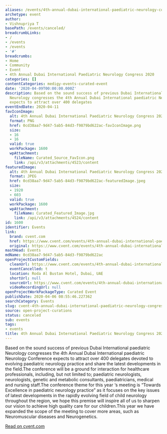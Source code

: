 ```yaml
---
aliases: /events/4th-annual-dubai-international-paediatric-neurology-congress-2020
archetype: event
author:
- Vishnupriya T
basePath: /events/canceled/
breadcrumbLinks:
- /
- /events
- /events
- '#'
breadcrumbs:
- Home
- Community
- Event
- 4th Annual Dubai International Paediatric Neurology Congress 2020
categories: []
contentCategories: medigy-events-curated-event
date: '2020-04-09T00:00:00.000Z'
description: Based on the sound success of previous Dubai International paediatric
  Neurology congresses the 4th Annual Dubai International paediatric Neurology Conference
  expects to attract over 400 delegates
eventEndDate: 2020-04-11
favIconImage:
  alt: 4th Annual Dubai International Paediatric Neurology Congress 2020
  format: PNG
  href: 0cd38aa7-9d47-5ab5-84d3-f9879bd622ac-favIconImage.png
  size:
  - 16
  - 16
  valid: true
  workPackage: 1600
  wpAttachment:
    fileName: Curated_Source_FavIcon.png
    link: /api/v3/attachments/4523/content
featuredImage:
  alt: 4th Annual Dubai International Paediatric Neurology Congress 2020
  format: JPEG
  href: 0cd38aa7-9d47-5ab5-84d3-f9879bd622ac-featuredImage.jpeg
  size:
  - 1920
  - 603
  valid: true
  workPackage: 1600
  wpAttachment:
    fileName: Curated_Featured_Image.jpg
    link: /api/v3/attachments/4524/content
id: 1600
identifier: Events
link:
  brand: cvent.com
  href: https://www.cvent.com/events/4th-annual-dubai-international-paediatric-neurology-congress-2020/event-summary-673c56eff8fb44c2a486d0cbf4977173.aspx
  original: https://www.cvent.com/events/4th-annual-dubai-international-paediatric-neurology-congress-2020/event-summary-673c56eff8fb44c2a486d0cbf4977173.aspx
mastHead: Events
mdName: 0cd38aa7-9d47-5ab5-84d3-f9879bd622ac
openProjectCustomFields:
  cleanUrl: https://www.cvent.com/events/4th-annual-dubai-international-paediatric-neurology-congress-2020/event-summary-673c56eff8fb44c2a486d0cbf4977173.aspx
  eventCancelled: t
  location: Roda Al Bustan Hotel, Dubai, UAE
  shortUrl: null
  sourceUrl: https://www.cvent.com/events/4th-annual-dubai-international-paediatric-neurology-congress-2020/event-summary-673c56eff8fb44c2a486d0cbf4977173.aspx
  videoRecordingUrl: null
openProjectWorkPackageType: Curated Event
publishDate: 2020-04-06 08:55:46.227362
searchCategory: Events
slug: cvent-4th-annual-dubai-international-paediatric-neurology-congress-2020
source: open-project-curations
status: canceled
sub: events
tags:
- events
title: 4th Annual Dubai International Paediatric Neurology Congress 2020
---
```


Based on the sound success of previous Dubai International paediatric Neurology congresses the 4th Annual Dubai International paediatric Neurology Conference expects to attract over 400 delegates devoted to evolving paediatric neurology practice and share the latest developments in the field.The conference will be a ground for interaction for healthcare professionals, including, but not limited to; paediatric neurologists, neurologists, genetic and metabolic consultants, paediatricians, medical and nursing staff.The conference theme for this year ‘s meeting is “Towards Excellence in paediatric neurology practice” as it focuses on the key issues of latest developments in the rapidly evolving field of child neurology throughout the region, we hope this premise will inspire all of us to sharpen our vision to achieve high quality care for our children.This year we have expanded the scope of the meeting to cover more areas, such as Neuromuscular diseases and Neurogenetics.  
  
[Read on cvent.com](https://www.cvent.com/events/4th-annual-dubai-international-paediatric-neurology-congress-2020/event-summary-673c56eff8fb44c2a486d0cbf4977173.aspx)